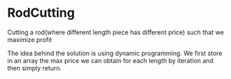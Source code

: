 # RodCutting
Cutting a rod(where different length piece has different price) such that we maximize profit

The idea behind the solution is using dynamic programming. We first store in an array the max price we can obtain for each length by iteration and then simply return.
